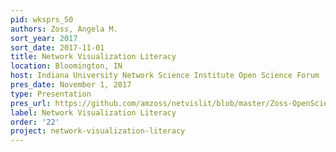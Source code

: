 ```yaml
---
pid: wksprs_50
authors: Zoss, Angela M.
sort_year: 2017
sort_date: 2017-11-01
title: Network Visualization Literacy
location: Bloomington, IN
host: Indiana University Network Science Institute Open Science Forum
pres_date: November 1, 2017
type: Presentation
pres_url: https://github.com/amzoss/netvislit/blob/master/Zoss-OpenScienceForum.pdf
label: Network Visualization Literacy
order: '22'
project: network-visualization-literacy
---
```

